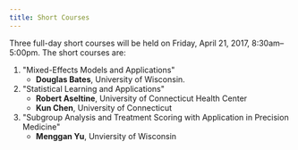 ```yaml
---
title: Short Courses
---
```


Three full-day short courses will be held on Friday, April 21, 2017,
8:30am&ndash;5:00pm. The short courses are:

1. "Mixed-Effects Models and Applications"
    * **Douglas Bates**, University of Wisconsin.
2. "Statistical Learning and Applications"
    * **Robert Aseltine**, University of Connecticut Health Center
    * **Kun Chen**, University of Connecticut
3. "Subgroup Analysis and Treatment Scoring with Application in
   Precision Medicine"
    * **Menggan Yu**, Unviersity of Wisconsin

